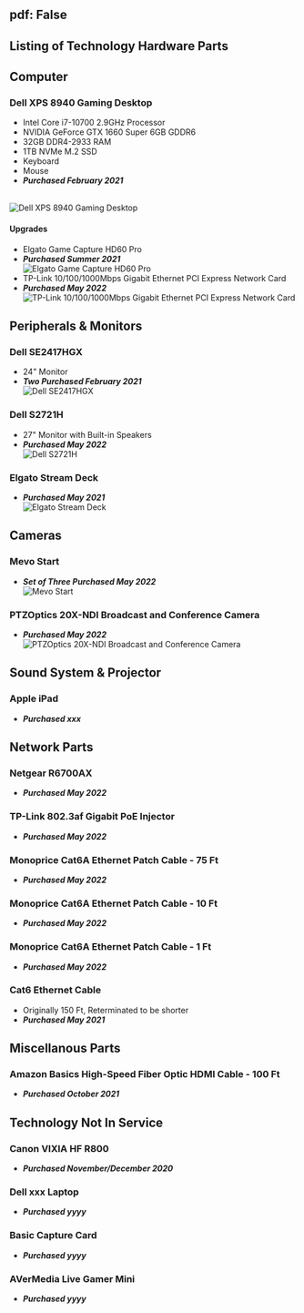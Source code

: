 ## pdf: False

## Listing of Technology Hardware Parts

## Computer

### Dell XPS 8940 Gaming Desktop

*   Intel Core i7-10700 2.9GHz Processor
*   NVIDIA GeForce GTX 1660 Super 6GB GDDR6
*   32GB DDR4-2933 RAM
*   1TB NVMe M.2 SSD
*   Keyboard
*   Mouse
*   _**Purchased February 2021**_  
     

![Dell XPS 8940 Gaming Desktop](../../assets/images/dell_xps_desktop.jpg)

#### Upgrades

*   Elgato Game Capture HD60 Pro
*   _**Purchased Summer 2021**_  
    ![Elgato Game Capture HD60 Pro](../../assets/images/hd_60_pro.jpg)
*   TP-Link 10/100/1000Mbps Gigabit Ethernet PCI Express Network Card
*   _**Purchased May 2022**_  
    ![TP-Link 10/100/1000Mbps Gigabit Ethernet PCI Express Network Card](../../assets/images/ethernet_pci_express.jpg)

## Peripherals & Monitors

### Dell SE2417HGX

*   24" Monitor
*   _**Two Purchased February 2021**_  
    ![Dell SE2417HGX](../../assets/images/dell_24_monitor.jpg)

### Dell S2721H

*   27" Monitor with Built-in Speakers
*   _**Purchased May 2022**_  
    ![Dell S2721H](../../assets/images/dell_27_monitor.jfif)

### Elgato Stream Deck

*   _**Purchased May 2021**_  
    ![Elgato Stream Deck](../../assets/images/stream_deck.jpg)

## Cameras

### Mevo Start

*   _**Set of Three Purchased May 2022**_  
    ![Mevo Start](../../assets/images/mevo_start_3x.jpg)

### PTZOptics 20X-NDI Broadcast and Conference Camera

*   _**Purchased May 2022**_  
    ![PTZOptics 20X-NDI Broadcast and Conference Camera](../../assets/images/ptz_camera.jpg)

## Sound System & Projector

### Apple iPad

*   _**Purchased xxx**_

## Network Parts

### Netgear R6700AX

*   _**Purchased May 2022**_

### TP-Link 802.3af Gigabit PoE Injector

*   _**Purchased May 2022**_

### Monoprice Cat6A Ethernet Patch Cable - 75 Ft

*   _**Purchased May 2022**_

### Monoprice Cat6A Ethernet Patch Cable - 10 Ft

*   _**Purchased May 2022**_

### Monoprice Cat6A Ethernet Patch Cable - 1 Ft

*   _**Purchased May 2022**_

### Cat6 Ethernet Cable

*   Originally 150 Ft, Reterminated to be shorter
*   _**Purchased May 2021**_

## Miscellanous Parts

### Amazon Basics High-Speed Fiber Optic HDMI Cable - 100 Ft

*   _**Purchased October 2021**_

## Technology Not In Service

### Canon VIXIA HF R800

*   _**Purchased November/December 2020**_

### Dell xxx Laptop

*   _**Purchased yyyy**_

### Basic Capture Card

*   _**Purchased yyyy**_

### AVerMedia Live Gamer Mini

*   _**Purchased yyyy**_